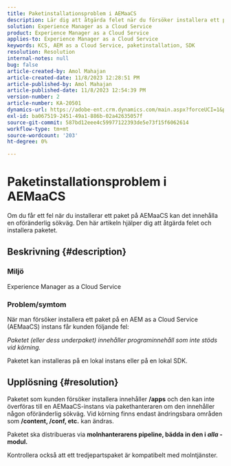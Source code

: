 ```yaml
---
title: Paketinstallationsproblem i AEMaaCS
description: Lär dig att åtgärda felet när du försöker installera ett paket på Adobe Experience Manager as a Cloud Service. Kontrollera att tredjepartspaketet är kompatibelt med molntjänster.
solution: Experience Manager as a Cloud Service
product: Experience Manager as a Cloud Service
applies-to: Experience Manager as a Cloud Service
keywords: KCS, AEM as a Cloud Service, paketinstallation, SDK
resolution: Resolution
internal-notes: null
bug: false
article-created-by: Amol Mahajan
article-created-date: 11/8/2023 12:28:51 PM
article-published-by: Amol Mahajan
article-published-date: 11/8/2023 12:54:39 PM
version-number: 2
article-number: KA-20501
dynamics-url: https://adobe-ent.crm.dynamics.com/main.aspx?forceUCI=1&pagetype=entityrecord&etn=knowledgearticle&id=ff700d5a-327e-ee11-8179-6045bd006b3d
exl-id: ba067519-2451-49a1-886b-02a42635057f
source-git-commit: 587bd12eee4c59977122393de5e73f15f6062614
workflow-type: tm+mt
source-wordcount: '203'
ht-degree: 0%

---
```


# Paketinstallationsproblem i AEMaaCS


Om du får ett fel när du installerar ett paket på AEMaaCS kan det innehålla en oföränderlig sökväg. Den här artikeln hjälper dig att åtgärda felet och installera paketet.

## Beskrivning {#description}


### <b>Miljö</b>

Experience Manager as a Cloud Service



### <b>Problem/symtom</b>

När man försöker installera ett paket på en AEM as a Cloud Service (AEMaaCS) instans får kunden följande fel:

*Paketet (eller dess underpaket) innehåller programinnehåll som inte stöds vid körning.*



Paketet kan installeras på en lokal instans eller på en lokal SDK.


## Upplösning {#resolution}


Paketet som kunden försöker installera innehåller <b>/apps</b> och den kan inte överföras till en AEMaaCS-instans via pakethanteraren om den innehåller någon oföränderlig sökväg.
Vid körning finns endast ändringsbara områden som <b>/content, /conf, etc.</b> kan ändras.

Paketet ska distribueras via <b>molnhanterarens pipeline, bädda in den i *alla* -modul.</b>

Kontrollera också att ett tredjepartspaket är kompatibelt med molntjänster.
